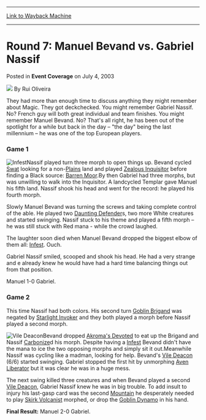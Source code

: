 
---
[Link to Wayback Machine](https://web.archive.org/web/20220625073721/https://magic.wizards.com/en/articles/archive/event-coverage/round-7-manuel-bevand-vs-gabriel-nassif-2003-07-04)

[_metadata_:author]:- "Rui Oliveira"
[_metadata_:description]:- "They had more than enough time to discuss anything they might remember about Magic. They got deckchecked. You might remember Gabriel Nassif. No? French guy will both great individual and team finishes. You might remember Manuel Bevand. No? That's all right, he has been out of the spotlight for a while but back in the day – `the day` being the last millennium – he was one of"
[_metadata_:generator]:- "Drupal 7 (http://drupal.org)"
[_metadata_:node]:- "769766"
[_metadata_:publish_date]:- "2003-07-04"
[_metadata_:source]:- "div-main-content"
[_metadata_:title]:- "Round 7: Manuel Bevand vs. Gabriel Nassif"
[_metadata_:wayback_capture_timestamp]:- "2022-06-25 07:37:21"
[_metadata_:wayback_raw_url]:- "https://web.archive.org/web/20220625073721id_/https://magic.wizards.com/en/articles/archive/event-coverage/round-7-manuel-bevand-vs-gabriel-nassif-2003-07-04"
[_metadata_:wayback_url]:- "https://magic.wizards.com/en/articles/archive/event-coverage/round-7-manuel-bevand-vs-gabriel-nassif-2003-07-04"
---


Round 7: Manuel Bevand vs. Gabriel Nassif
=========================================



 Posted in **Event Coverage**
 on July 4, 2003 






![](https://media.magic.wizards.com/styles/auth_small/public/generic-avatar-150_103.png)
By Rui Oliveira











They had more than enough time to discuss anything they might remember about Magic. They got deckchecked. You might remember Gabriel Nassif. No? French guy will both great individual and team finishes. You might remember Manuel Bevand. No? That's all right, he has been out of the spotlight for a while but back in the day – "the day" being the last millennium – he was one of the top European players.

### Game 1

![Infest](http://gatherer.wizards.com/Handlers/Image.ashx?type=card&name=Infest)Nassif played turn three morph to open things up. Bevand cycled [Swat](https://gatherer.wizards.com/Pages/Card/Details.aspx?name=Swat) looking for a non-[Plains](https://gatherer.wizards.com/Pages/Card/Details.aspx?name=Plains) land and played [Zealous Inquisitor](https://gatherer.wizards.com/Pages/Card/Details.aspx?name=Zealous+Inquisitor) before finding a Black source: [Barren Moor](https://gatherer.wizards.com/Pages/Card/Details.aspx?name=Barren+Moor).By then Gabriel had three morphs, but was unwilling to walk into the Inquisitor. A landcycled Templar gave Manuel his fifth land. Nassif shook his head and went for the record: he played his fourth morph.

Slowly Manuel Bevand was turning the screws and taking complete control of the able. He played two [Daunting Defender](https://gatherer.wizards.com/Pages/Card/Details.aspx?name=Daunting+Defender)s, two more White creatures and started swinging. Nassif stuck to his theme and played a fifth morph – he was still stuck with Red mana - while the crowd laughed.

The laughter soon died when Manuel Bevand dropped the biggest elbow of them all: [Infest](https://gatherer.wizards.com/Pages/Card/Details.aspx?name=Infest). Ouch.

Gabriel Nassif smiled, scooped and shook his head. He had a very strange and e already knew he would have had a hard time balancing things out from that position.

Manuel 1-0 Gabriel.

### Game 2

This time Nassif had both colors. His second turn [Goblin Brigand](https://gatherer.wizards.com/Pages/Card/Details.aspx?name=Goblin+Brigand) was negated by [Starlight Invoker](https://gatherer.wizards.com/Pages/Card/Details.aspx?name=Starlight+Invoker) and they both played a morph before Nassif played a second morph.

![Vile Deacon](http://gatherer.wizards.com/Handlers/Image.ashx?type=card&name=Vile+Deacon)Bevand dropped [Akroma's Devoted](https://gatherer.wizards.com/Pages/Card/Details.aspx?name=Akroma%27s+Devoted) to eat up the Brigand and Nassif [Carbonize](https://gatherer.wizards.com/Pages/Card/Details.aspx?name=Carbonize)d his morph. Despite having a [Infest](https://gatherer.wizards.com/Pages/Card/Details.aspx?name=Infest) Bevand didn't have the mana to ice the two opposing morphs and simply sit it out.Meanwhile Nassif was cycling like a madman, looking for help. Bevand's [Vile Deacon](https://gatherer.wizards.com/Pages/Card/Details.aspx?name=Vile+Deacon) (6/6) started swinging. Gabriel stopped the first hit by unmorphing [Aven Liberator](https://gatherer.wizards.com/Pages/Card/Details.aspx?name=Aven+Liberator) but it was clear he was in a huge mess.

The next swing killed three creatures and when Bevand played a second [Vile Deacon](https://gatherer.wizards.com/Pages/Card/Details.aspx?name=Vile+Deacon), Gabriel Nassif knew he was in big trouble. To add insult to injury his last-gasp card was the second [Mountain](https://gatherer.wizards.com/Pages/Card/Details.aspx?name=Mountain) he desperately needed to play [Skirk Volcanist](https://gatherer.wizards.com/Pages/Card/Details.aspx?name=Skirk+Volcanist) morphed, or drop the [Goblin Dynamo](https://gatherer.wizards.com/Pages/Card/Details.aspx?name=Goblin+Dynamo) in his hand.

**Final Result:** Manuel 2-0 Gabriel.







